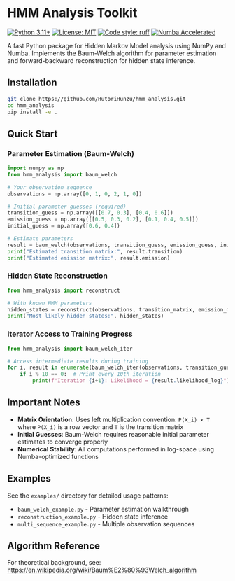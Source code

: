# HMM Analysis Toolkit

[![Python 3.11+](https://img.shields.io/badge/python-3.11+-blue.svg)](https://www.python.org/downloads/)
[![License: MIT](https://img.shields.io/badge/License-MIT-yellow.svg)](https://opensource.org/licenses/MIT)
[![Code style: ruff](https://img.shields.io/endpoint?url=https://raw.githubusercontent.com/astral-sh/ruff/main/assets/badge/v2.json)](https://github.com/astral-sh/ruff)
[![Numba Accelerated](https://img.shields.io/badge/Numba-Accelerated-orange.svg)](https://numba.pydata.org/)

A fast Python package for Hidden Markov Model analysis using NumPy and Numba. Implements the Baum-Welch algorithm for parameter estimation and forward-backward reconstruction for hidden state inference.

## Installation

```bash
git clone https://github.com/HutoriHunzu/hmm_analysis.git
cd hmm_analysis
pip install -e .
```

## Quick Start

### Parameter Estimation (Baum-Welch)

```python
import numpy as np
from hmm_analysis import baum_welch

# Your observation sequence
observations = np.array([0, 1, 0, 2, 1, 0])

# Initial parameter guesses (required)
transition_guess = np.array([[0.7, 0.3], [0.4, 0.6]])
emission_guess = np.array([[0.5, 0.3, 0.2], [0.1, 0.4, 0.5]])
initial_guess = np.array([0.6, 0.4])

# Estimate parameters
result = baum_welch(observations, transition_guess, emission_guess, initial_guess, niters=100)
print("Estimated transition matrix:", result.transition)
print("Estimated emission matrix:", result.emission)
```

### Hidden State Reconstruction

```python
from hmm_analysis import reconstruct

# With known HMM parameters
hidden_states = reconstruct(observations, transition_matrix, emission_matrix, initial_probs)
print("Most likely hidden states:", hidden_states)
```

### Iterator Access to Training Progress

```python
from hmm_analysis import baum_welch_iter

# Access intermediate results during training
for i, result in enumerate(baum_welch_iter(observations, transition_guess, emission_guess, initial_guess, niters=50)):
    if i % 10 == 0:  # Print every 10th iteration
        print(f"Iteration {i+1}: Likelihood = {result.likelihood_log}")
```

## Important Notes

- **Matrix Orientation**: Uses left multiplication convention: `P(X_i) × T` where `P(X_i)` is a row vector and `T` is the transition matrix
- **Initial Guesses**: Baum-Welch requires reasonable initial parameter estimates to converge properly
- **Numerical Stability**: All computations performed in log-space using Numba-optimized functions

## Examples

See the `examples/` directory for detailed usage patterns:
- `baum_welch_example.py` - Parameter estimation walkthrough
- `reconstruction_example.py` - Hidden state inference
- `multi_sequence_example.py` - Multiple observation sequences

## Algorithm Reference

For theoretical background, see: https://en.wikipedia.org/wiki/Baum%E2%80%93Welch_algorithm